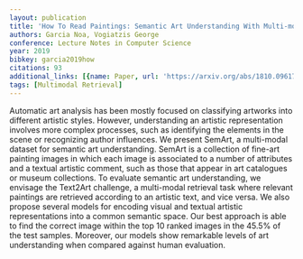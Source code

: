 ```yaml
---
layout: publication
title: 'How To Read Paintings: Semantic Art Understanding With Multi-modal Retrieval'
authors: Garcia Noa, Vogiatzis George
conference: Lecture Notes in Computer Science
year: 2019
bibkey: garcia2019how
citations: 93
additional_links: [{name: Paper, url: 'https://arxiv.org/abs/1810.09617'}]
tags: [Multimodal Retrieval]
---
```

Automatic art analysis has been mostly focused on classifying artworks into
different artistic styles. However, understanding an artistic representation
involves more complex processes, such as identifying the elements in the scene
or recognizing author influences. We present SemArt, a multi-modal dataset for
semantic art understanding. SemArt is a collection of fine-art painting images
in which each image is associated to a number of attributes and a textual
artistic comment, such as those that appear in art catalogues or museum
collections. To evaluate semantic art understanding, we envisage the Text2Art
challenge, a multi-modal retrieval task where relevant paintings are retrieved
according to an artistic text, and vice versa. We also propose several models
for encoding visual and textual artistic representations into a common semantic
space. Our best approach is able to find the correct image within the top 10
ranked images in the 45.5% of the test samples. Moreover, our models show
remarkable levels of art understanding when compared against human evaluation.